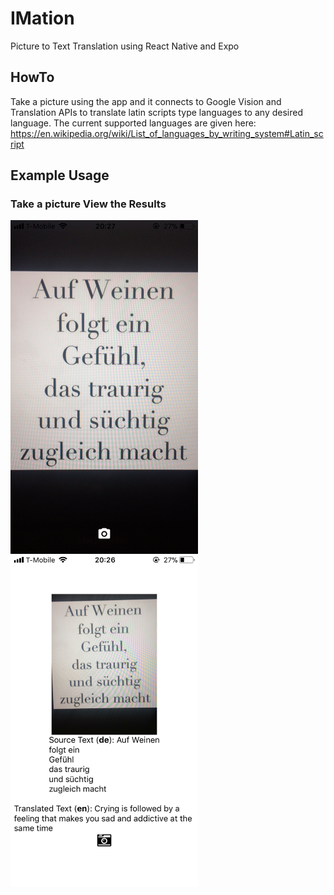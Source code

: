# IMation
Picture to Text Translation using React Native and Expo

## HowTo
Take a picture using the app and it connects to Google Vision and Translation APIs to translate latin scripts type languages to any desired language. The current supported languages are given here: https://en.wikipedia.org/wiki/List_of_languages_by_writing_system#Latin_script

## Example Usage
### Take a picture                 View the Results
<img src ="picture.PNG" align="left" width="300px"/>
<img src ="translation.PNG" align="center" width="300px"/>
